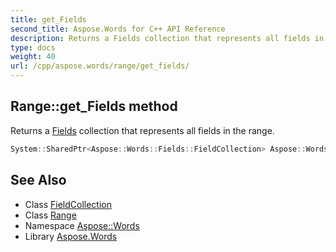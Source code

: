```yaml
---
title: get_Fields
second_title: Aspose.Words for C++ API Reference
description: Returns a Fields collection that represents all fields in the range.
type: docs
weight: 40
url: /cpp/aspose.words/range/get_fields/
---
```

## Range::get_Fields method


Returns a [Fields](./) collection that represents all fields in the range.

```cpp
System::SharedPtr<Aspose::Words::Fields::FieldCollection> Aspose::Words::Range::get_Fields()
```

## See Also

* Class [FieldCollection](../../../aspose.words.fields/fieldcollection/)
* Class [Range](../)
* Namespace [Aspose::Words](../../)
* Library [Aspose.Words](../../../)
